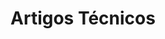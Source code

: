 ---
title: Artigos Técnicos
type: docs
weight: 85
url: /java/technical-articles/
lastmod: "2022-01-27"
---